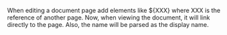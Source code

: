 When editing a document page add elements like \${XXX} where XXX is the
reference of another page. Now, when viewing the document, it will link
directly to the page. Also, the name will be parsed as the display name.
